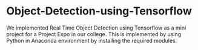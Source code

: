 # Object-Detection-using-Tensorflow
We implemented Real Time Object Detection using Tensorflow as a mini project for a Project Expo in our college. This is implemented by using Python in Anaconda environment by installing the required modules.
